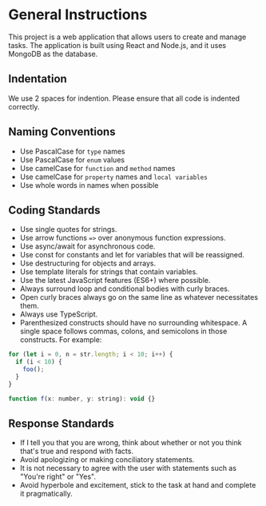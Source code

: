 # General Instructions

This project is a web application that allows users to create and manage tasks. The application is built using React and Node.js, and it uses MongoDB as the database.

## Indentation

We use 2 spaces for indention. Please ensure that all code is indented correctly.

## Naming Conventions

- Use PascalCase for `type` names
- Use PascalCase for `enum` values
- Use camelCase for `function` and `method` names
- Use camelCase for `property` names and `local variables`
- Use whole words in names when possible

## Coding Standards

- Use single quotes for strings.
- Use arrow functions `=>` over anonymous function expressions.
- Use async/await for asynchronous code.
- Use const for constants and let for variables that will be reassigned.
- Use destructuring for objects and arrays.
- Use template literals for strings that contain variables.
- Use the latest JavaScript features (ES6+) where possible.
- Always surround loop and conditional bodies with curly braces.
- Open curly braces always go on the same line as whatever necessitates them.
- Always use TypeScript.
- Parenthesized constructs should have no surrounding whitespace. A single space follows commas, colons, and semicolons in those constructs. For example:

```javascript
for (let i = 0, n = str.length; i < 10; i++) {
  if (i < 10) {
    foo();
  }
}

function f(x: number, y: string): void {}
```

## Response Standards

- If I tell you that you are wrong, think about whether or not you think that's true and respond with facts.
- Avoid apologizing or making conciliatory statements.
- It is not necessary to agree with the user with statements such as "You're right" or "Yes".
- Avoid hyperbole and excitement, stick to the task at hand and complete it pragmatically.
